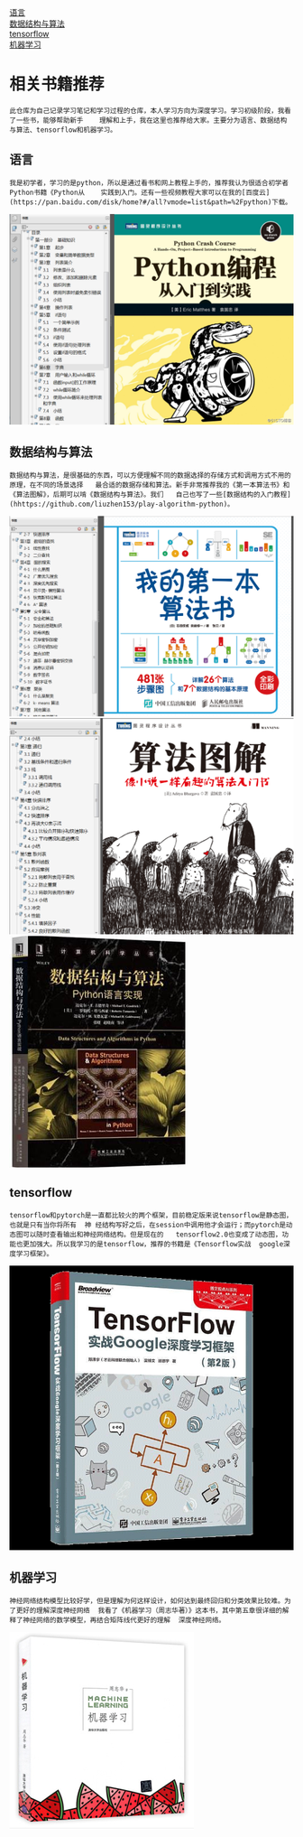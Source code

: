 [语言](#语言)  
[数据结构与算法](#数据结构与算法)  
[tensorflow](#tensorflow)  
[机器学习](#机器学习)

# 相关书籍推荐  
	此仓库为自己记录学习笔记和学习过程的仓库，本人学习方向为深度学习。学习初级阶段，我看了一些书，能够帮助新手    理解和上手，我在这里也推荐给大家。主要分为语言、数据结构与算法、tensorflow和机器学习。  

<span id = "语言"></span>
## 语言  
	我是初学者，学习的是python，所以是通过看书和网上教程上手的，推荐我认为很适合初学者Python书籍《Python从    实践到入门。还有一些视频教程大家可以在我的[百度云](https://pan.baidu.com/disk/home?#/all?vmode=list&path=%2Fpython)下载。  
![python从入门到实践](./图片/书籍1.png )  

 
<span id = "数据结构与算法"></span>
## 数据结构与算法  
	数据结构与算法，是很基础的东西，可以方便理解不同的数据选择的存储方式和调用方式不用的原理，在不同的场景选择   最合适的数据存储和算法。新手非常推荐我的《第一本算法书》和《算法图解》，后期可以啃《数据结构与算法》。我们   自己也写了一些[数据结构的入门教程](hhttps://github.com/liuzhen153/play-algorithm-python)。  
![我的第一本算法书](./图片/书籍2.png )  
![算法图解](./图片/书籍3.png )  
![数据结构与算法](./图片/书籍4.png )  


<span id = "tensorflow"></span>
## tensorflow  
	tensorflow和pytorch是一直都比较火的两个框架，目前稳定版来说tensorflow是静态图，也就是只有当你将所有  神 经结构写好之后，在session中调用他才会运行；而pytorch是动态图可以随时查看输出和神经网络结构。但是现在的   tensorflow2.0也变成了动态图，功能也更加强大。所以我学习的是tensorflow，推荐的书籍是《Tensorflow实战  google深度学习框架》。  
![Tensorflow实战google深度学习框架](./图片/书籍5.png )

<span id = "机器学习"></span>
## 机器学习   
	神经网络结构模型比较好学，但是理解为何这样设计，如何达到最终回归和分类效果比较难。为了更好的理解深度神经网络  我看了《机器学习（周志华著）》这本书，其中第五章很详细的解释了神经网络的数学模型，再结合矩阵线代更好的理解  深度神经网络。  
![机器学习（周志华著）](./图片/书籍6.png )